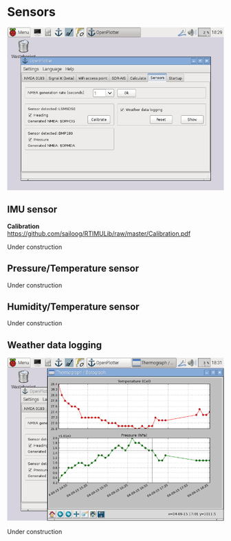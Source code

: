
# Sensors
![](sensors.png)

## IMU sensor
**Calibration**
https://github.com/sailoog/RTIMULib/raw/master/Calibration.pdf

Under construction

## Pressure/Temperature sensor

Under construction

## Humidity/Temperature sensor

Under construction

## Weather data logging
![](sensors1.png)

Under construction